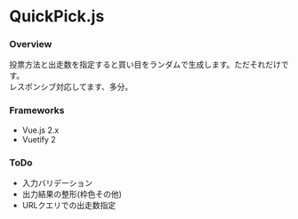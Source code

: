 # QuickPick.js
### Overview
投票方法と出走数を指定すると買い目をランダムで生成します。ただそれだけです。  
レスポンシブ対応してます、多分。
### Frameworks
- Vue.js 2.x
- Vuetify 2

### ToDo
- 入力バリデーション
- 出力結果の整形(枠色その他)
- URLクエリでの出走数指定